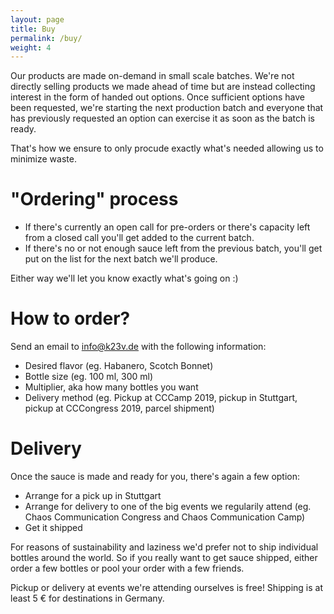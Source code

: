 ```yaml
---
layout: page
title: Buy
permalink: /buy/
weight: 4
---
```


Our products are made on-demand in small scale batches.
We're not directly selling products we made ahead of time but are instead collecting interest in the form of handed out options.
Once sufficient options have been requested, we're starting the next production batch and everyone that has previously requested an option can exercise it as soon as the batch is ready.

That's how we ensure to only procude exactly what's needed allowing us to minimize waste.

# "Ordering" process

* If there's currently an open call for pre-orders or there's capacity left from a closed call you'll get added to the current batch.
* If there's no or not enough sauce left from the previous batch, you'll get put on the list for the next batch we'll produce.

Either way we'll let you know exactly what's going on :)

# How to order?
Send an email to [info@k23v.de](mailto:info@k23v.de) with the following information:

* Desired flavor (eg. Habanero, Scotch Bonnet)
* Bottle size (eg. 100 ml, 300 ml)
* Multiplier, aka how many bottles you want
* Delivery method (eg. Pickup at CCCamp 2019, pickup in Stuttgart, pickup at CCCongress 2019, parcel shipment)

# Delivery

Once the sauce is made and ready for you, there's again a few option:

* Arrange for a pick up in Stuttgart
* Arrange for delivery to one of the big events we regularily attend (eg. Chaos Communication Congress and Chaos Communication Camp)
* Get it shipped

For reasons of sustainability and laziness we'd prefer not to ship individual bottles around the world.
So if you really want to get sauce shipped, either order a few bottles or pool your order with a few friends.

Pickup or delivery at events we're attending ourselves is free!
Shipping is at least 5 € for destinations in Germany.
